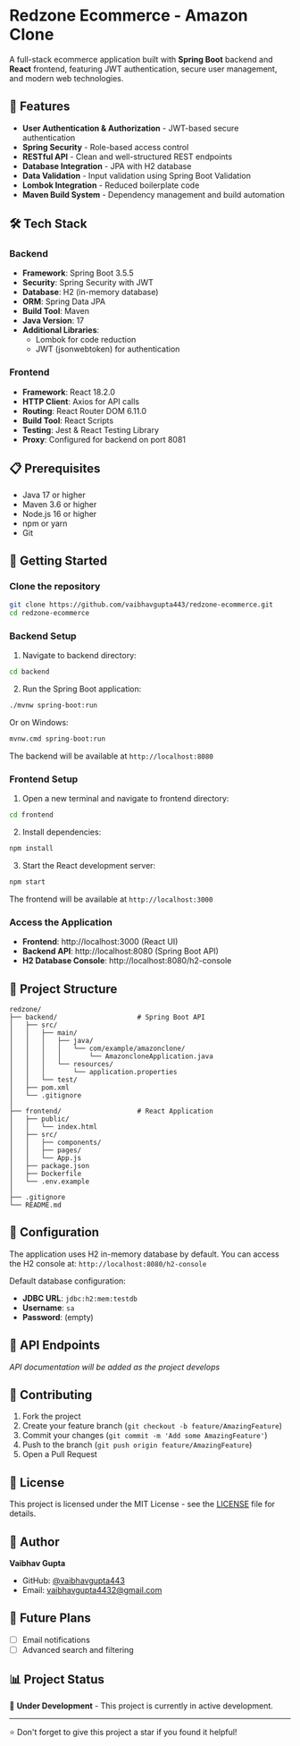 # Redzone Ecommerce - Amazon Clone

A full-stack ecommerce application built with **Spring Boot** backend and **React** frontend, featuring JWT authentication, secure user management, and modern web technologies.

## 🚀 Features

- **User Authentication & Authorization** - JWT-based secure authentication
- **Spring Security** - Role-based access control
- **RESTful API** - Clean and well-structured REST endpoints
- **Database Integration** - JPA with H2 database
- **Data Validation** - Input validation using Spring Boot Validation
- **Lombok Integration** - Reduced boilerplate code
- **Maven Build System** - Dependency management and build automation

## 🛠️ Tech Stack

### Backend
- **Framework**: Spring Boot 3.5.5
- **Security**: Spring Security with JWT
- **Database**: H2 (in-memory database)
- **ORM**: Spring Data JPA
- **Build Tool**: Maven
- **Java Version**: 17
- **Additional Libraries**: 
  - Lombok for code reduction
  - JWT (jsonwebtoken) for authentication

### Frontend
- **Framework**: React 18.2.0
- **HTTP Client**: Axios for API calls
- **Routing**: React Router DOM 6.11.0
- **Build Tool**: React Scripts
- **Testing**: Jest & React Testing Library
- **Proxy**: Configured for backend on port 8081

## 📋 Prerequisites

- Java 17 or higher
- Maven 3.6 or higher
- Node.js 16 or higher
- npm or yarn
- Git

## 🚀 Getting Started

### Clone the repository
```bash
git clone https://github.com/vaibhavgupta443/redzone-ecommerce.git
cd redzone-ecommerce
```

### Backend Setup
1. Navigate to backend directory:
```bash
cd backend
```

2. Run the Spring Boot application:
```bash
./mvnw spring-boot:run
```

Or on Windows:
```bash
mvnw.cmd spring-boot:run
```

The backend will be available at `http://localhost:8080`

### Frontend Setup
1. Open a new terminal and navigate to frontend directory:
```bash
cd frontend
```

2. Install dependencies:
```bash
npm install
```

3. Start the React development server:
```bash
npm start
```

The frontend will be available at `http://localhost:3000`

### Access the Application
- **Frontend**: http://localhost:3000 (React UI)
- **Backend API**: http://localhost:8080 (Spring Boot API)
- **H2 Database Console**: http://localhost:8080/h2-console

## 📁 Project Structure

```
redzone/
├── backend/                    # Spring Boot API
│   ├── src/
│   │   ├── main/
│   │   │   ├── java/
│   │   │   │   └── com/example/amazonclone/
│   │   │   │       └── AmazoncloneApplication.java
│   │   │   └── resources/
│   │   │       └── application.properties
│   │   └── test/
│   ├── pom.xml
│   └── .gitignore
│
├── frontend/                   # React Application  
│   ├── public/
│   │   └── index.html
│   ├── src/
│   │   ├── components/
│   │   ├── pages/
│   │   └── App.js
│   ├── package.json
│   ├── Dockerfile
│   └── .env.example
│
├── .gitignore
└── README.md
```

## 🔧 Configuration

The application uses H2 in-memory database by default. You can access the H2 console at:
`http://localhost:8080/h2-console`

Default database configuration:
- **JDBC URL**: `jdbc:h2:mem:testdb`
- **Username**: `sa`
- **Password**: (empty)

## 🚀 API Endpoints

*API documentation will be added as the project develops*

## 🤝 Contributing

1. Fork the project
2. Create your feature branch (`git checkout -b feature/AmazingFeature`)
3. Commit your changes (`git commit -m 'Add some AmazingFeature'`)
4. Push to the branch (`git push origin feature/AmazingFeature`)
5. Open a Pull Request

## 📝 License

This project is licensed under the MIT License - see the [LICENSE](LICENSE) file for details.

## 👤 Author

**Vaibhav Gupta**
- GitHub: [@vaibhavgupta443](https://github.com/vaibhavgupta443)
- Email: vaibhavgupta4432@gmail.com

## 🎯 Future Plans
- [ ] Email notifications
- [ ] Advanced search and filtering

## 📊 Project Status

🚧 **Under Development** - This project is currently in active development.

---

⭐ Don't forget to give this project a star if you found it helpful!

